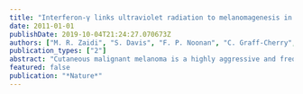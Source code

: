 ```yaml
---
title: "Interferon-γ links ultraviolet radiation to melanomagenesis in mice"
date: 2011-01-01
publishDate: 2019-10-04T21:24:27.070673Z
authors: ["M. R. Zaidi", "S. Davis", "F. P. Noonan", "C. Graff-Cherry", "T. S. Hawley", "R. L. Walker", "L. Feigenbaum", "E. Fuchs", "L. Lyakh", "H. A. Young", "T. J. Hornyak", "H. Arnheiter", "G. Trinchieri", "P. S. Meltzer", "E. C. De Fabo", "G. Merlino"]
publication_types: ["2"]
abstract: "Cutaneous malignant melanoma is a highly aggressive and frequently chemoresistant cancer, the incidence of which continues to rise. Epidemiological studies show that the major aetiological melanoma risk factor is ultraviolet (UV) solar radiation, with the highest risk associated with intermittent burning doses, especially during childhood. We have experimentally validated these epidemiological findings using the hepatocyte growth factor/scatter factor transgenic mouse model, which develops lesions in stages highly reminiscent of human melanoma with respect to biological, genetic and aetiological criteria, but only when irradiated as neonatal pups with UVB, not UVA. However, the mechanisms underlying UVB-initiated, neonatal-specific melanomagenesis remain largely unknown. Here we introduce a mouse model permitting fluorescence-aided melanocyte imaging and isolation following in vivo UV irradiation. We use expression profiling to show that activated neonatal skin melanocytes isolated following a melanomagenic UVB dose bear a distinct, persistent interferon response signature, including genes associated with immunoevasion. UVB-induced melanocyte activation, characterized by aberrant growth and migration, was abolished by antibody-mediated systemic blockade of interferon-γ (IFN-γ), but not type-I interferons. IFN-γ was produced by macrophages recruited to neonatal skin by UVB-induced ligands to the chemokine receptor Ccr2. Admixed recruited skin macrophages enhanced transplanted melanoma growth by inhibiting apoptosis; notably, IFN-γ blockade abolished macrophage-enhanced melanoma growth and survival. IFN-Î³-producing macrophages were also identified in 70% of human melanomas examined. Our data reveal an unanticipated role for IFN-γ in promoting melanocytic cell survival/immunoevasion, identifying a novel candidate therapeutic target for a subset of melanoma patients."
featured: false
publication: "*Nature*"
---
```


